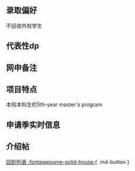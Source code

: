 ## 录取偏好
不招收外校学生
## 代表性dp

## 网申备注

## 项目特点
本校本科生的5th-year master's program
## 申请季实时信息

## 介绍帖

[回到列表 :fontawesome-solid-house:](选校梯度.md){ .md-button }
